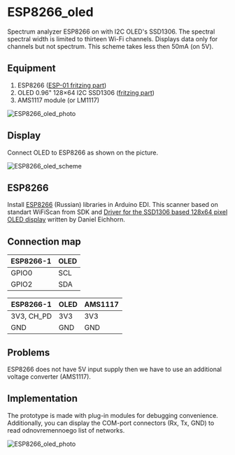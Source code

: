 # ESP8266_oled

Spectrum analyzer ESP8266 on with I2C OLED's SSD1306. The spectral spectral width is limited to thirteen Wi-Fi channels. Displays data only for channels but not spectrum. This scheme takes less then 50mA (on 5V).

## Equipment

1. ESP8266 ([ESP-01 fritzing part](https://github.com/Oestoidea/oled-spectrum-analizer/blob/master/fritzing-parts/ESP8266-1.fzpz))
2. OLED 0.96" 128×64 I2C SSD1306 ([fritzing part](https://github.com/Oestoidea/oled-spectrum-analizer/blob/master/fritzing-parts/OLED%200.96%20128x64%20I2C%20SSD1306.fzpz))
3. AMS1117 module (or LM1117)

![ESP8266_oled_photo](https://github.com/Oestoidea/oled-spectrum-analizer/blob/master/ESP8266_oled/pics/ESP8266_oled.png)

## Display

Connect OLED to ESP8266 as shown on the picture.

![ESP8266_oled_scheme](https://github.com/Oestoidea/oled-spectrum-analizer/blob/master/ESP8266_oled/fritzing-scheme/ESP8266_oled_bb.png)

## ESP8266

Install [ESP8266](http://esp8266.ru/arduino-ide-esp8266/#fast-start) (Russian) libraries in Arduino EDI. This scanner based on standart WiFiScan from SDK and [Driver for the SSD1306 based 128x64 pixel OLED display](https://github.com/squix78/esp8266-oled-ssd1306) written by Daniel Eichhorn.

## Connection map

| ESP8266-1    | OLED          |
| ------------ | ------------- |
| GPIO0        | SCL           |
| GPIO2        | SDA           |

| ESP8266-1    | OLED         | AMS1117       |
| ------------ | ------------ | ------------- |
| 3V3, CH_PD   | 3V3          | 3V3           |
| GND          | GND          | GND           |

## Problems

ESP8266 does not have 5V input supply then we have to use an additional voltage converter (AMS1117).

## Implementation

The prototype is made with plug-in modules for debugging convenience. Additionally, you can display the COM-port connectors (Rx, Tx, GND) to read odnovremennoego list of networks.

![ESP8266_oled_photo](https://github.com/Oestoidea/oled-spectrum-analizer/blob/master/ESP8266_oled/pics/ESP8266_oled2.png)
